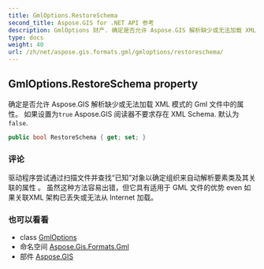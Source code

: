 ```yaml
---
title: GmlOptions.RestoreSchema
second_title: Aspose.GIS for .NET API 参考
description: GmlOptions 财产. 确定是否允许 Aspose.GIS 解析缺少或无法加载 XML 模式的 Gml 文件中的属性 如果设置为true Aspose.GIS 阅读器不要求存在 XML Schema. 默认为false.
type: docs
weight: 40
url: /zh/net/aspose.gis.formats.gml/gmloptions/restoreschema/
---
```

## GmlOptions.RestoreSchema property

确定是否允许 Aspose.GIS 解析缺少或无法加载 XML 模式的 Gml 文件中的属性。 如果设置为`true` Aspose.GIS 阅读器不要求存在 XML Schema. 默认为`false`.

```csharp
public bool RestoreSchema { get; set; }
```

### 评论

驱动程序尝试通过扫描文件并查找“已知”对象以确定组织来自动解析要素类及其关联的属性 。 虽然这种方法容易出错，但它具有适用于 GML 文件的优势 even 如果关联XML 架构已丢失或无法从 Internet 加载。

### 也可以看看

* class [GmlOptions](../)
* 命名空间 [Aspose.Gis.Formats.Gml](../../gmloptions/)
* 部件 [Aspose.GIS](../../../)


